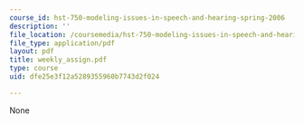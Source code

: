 ```yaml
---
course_id: hst-750-modeling-issues-in-speech-and-hearing-spring-2006
description: ''
file_location: /coursemedia/hst-750-modeling-issues-in-speech-and-hearing-spring-2006/dfe25e3f12a5289355960b7743d2f024_weekly_assign.pdf
file_type: application/pdf
layout: pdf
title: weekly_assign.pdf
type: course
uid: dfe25e3f12a5289355960b7743d2f024

---
```

None